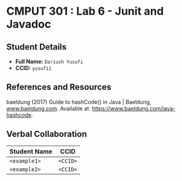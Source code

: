 # CMPUT 301 : Lab 6 - Junit and Javadoc

## Student Details

- **Full Name:** `Dariush Yusufi`
- **CCID:** `yusufi1`

## References and Resources

baeldung (2017) Guide to hashCode() in Java | Baeldung, www.baeldung.com. Available at: https://www.baeldung.com/java-hashcode.

## Verbal Collaboration

| Student Name | CCID     |
| ------------ | -------- |
| `<example1>` | `<CCID>` |
| `<example2>` | `<CCID>` |
